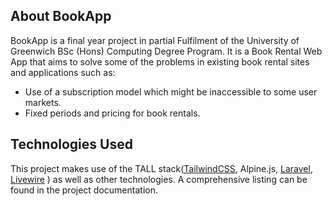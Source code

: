 
## About BookApp

BookApp is a final year project in partial Fulfilment of the University of Greenwich
BSc (Hons) Computing Degree Program. It is a Book Rental Web App that aims to solve some of the problems in existing book rental sites and applications such as:
 - Use of a subscription model which might be inaccessible to some user markets.
 - Fixed periods and pricing for book rentals.

## Technologies Used

This project makes use of the TALL stack([TailwindCSS](https://tailwindcss.com/), Alpine.js, [Laravel](https://laravel.com/),   [Livewire](https://laravel-livewire.com/) ) as well as other technologies. A comprehensive listing can be found in the project documentation.
